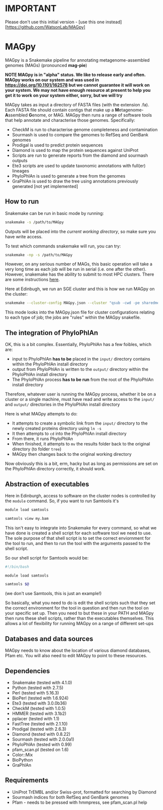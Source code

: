 # IMPORTANT

Please don't use this initial version - [use this one instead][https://github.com/WatsonLab/MAGpy]

# MAGpy
MAGpy is a Snakemake pipeline for annotating metagenome-assembled genomes (MAGs) (pronounced **mag-pie**)

**NOTE MAGpy is in "alpha" status.  We like to release early and often.  MAGpy works on our system and was used in https://doi.org/10.1101/162578 but we cannot guarantee it will work on your system.  We may not have enough resource at present to help you get it to work on your system either, sorry, but we will try**

MAGpy takes as input a directory of FASTA files (with the extension .fa).  Each FASTA file should contain contigs that make up a **M**etagenome-**A**ssembled **G**enome, or MAG.  MAGpy then runs a range of software tools that help annotate and characterise those genomes.  Specifically:

* CheckM is run to characterise genome completeness and contamination
* Sourmash is used to compare the genomes to RefSeq and GenBank genomes
* Prodigal is used to predict protein sequences
* Diamond is used to map the protein sequences against UniProt
* Scripts are run to generate reports from the diamond and sourmash outputs
* Ete3 scripts are used to update taxonomic annotations with full(er) lineages
* PhyloPhlAn is used to generate a tree from the genomes
* GraPhlAn is used to draw the tree using annotations previously generated [not yet implemented]

## How to run

Snakemake can be run in basic mode by running:

```sh
snakemake -s /path/to/MAGpy
```

Outputs will be placed into the *current working directory*, so make sure you have write access.

To test which commands snakemake will run, you can try:

```sh
snakemake -np -s /path/to/MAGpy
```

However, on any serious number of MAGs, this basic operation will take a very long time as each job will be run in serial (i.e. one after the other).  However, snakemake has the ability to submit to most HPC clusters.  There are some instructions [here](http://snakemake.readthedocs.io/en/stable/tutorial/additional_features.html#cluster-execution).  

Here at Edinbugh, we run an SGE cluster and this is how we run MAGpy on the cluster:

```sh
snakemake --cluster-config MAGpy.json --cluster "qsub -cwd -pe sharedmem {cluster.core} -l h_rt= {cluster.time} -l h_vmem={cluster.vmem} -P {cluster.proj}" --jobs 1000
```

This mode looks into the MAGpy.json file for cluster configurations relating to each type of job; the jobs are "rules" within the MAGpy snakefile.


## The integration of PhyloPhlAn

OK, this is a bit complex.  Essentially, PhyloPhlAn has a few foibles, which are:

* input to PhyloPhlAn **has to be** placed in the ```input/``` directory contains within the PhyloPhlAn install directory
* output from PhyloPhlAn is written to the ```output/``` directory within the PhyloPhlAn install directory
* The PhyloPhlAn process **has to be run** from the root of the PhyloPhlAn install directory

Therefore, whatever user is running the MAGpy process, whether it be on a cluster or a single machine, must have read and write access to the ```input/``` and ```output/``` directories in the PhyloPhlAn install directory

Here is what MAGpy attempts to do:

* It attempts to create a symbolic link from the ```input/``` directory to the newly created proteins directory using ```ln -s```
* It then attempts to ```cd``` into the PhyloPhlAn install directory
* From there, it runs PhyloPhlAn
* When finished, it attempts to ```mv``` the results folder back to the original directory (to folder ```tree```)
* MAGpy then changes back to the original working directory

Now obviously this is a bit, erm, hacky but as long as permissions are set on the PhyloPhlAn directory correctly, it should work.


## Abstraction of executables

Here in Edinburgh, access to software on the cluster nodes is controlled by the ```module``` command.  So, if you want to run Samtools it's

```sh
module load samtools

samtools view my.bam
```

This isn't easy to integrate into Snakemake for every command, so what we have done is created a shell script for each software tool we need to use.  The sole purpose of that shell script is to set the correct enviornment for the tool to run, and then to run the tool with the arguments passed to the shell script.

So our shell script for Samtools would be:

```sh
#!/bin/bash

module load samtools

samtools $@
```

(we don't use Samtools, this is just an example!)

So basically, what you need to do is edit the shell scripts such that they set the correct environment for the tool in question and then run the tool on your specific set up.  Then you need to but these in your PATH and MAGpy then runs these shell scripts, rather than the executables themselves. This allows a lot of flexibility for running MAGpy on a range of different set-ups


## Databases and data sources

MAGpy needs to know about the location of various diamond databases, Pfam etc.  You will also need to edit MAGpy to point to these resources.


## Dependencies
* Snakemake (tested with 4.1.0)
* Python (tested with 2.7.5)
* Perl (tested with 5.16.3)
* BioPerl (tested with 1.6.924)
* Ete3 (tested with 3.0.0b36)
* CheckM (tested with 1.0.5)
* HMMER (tested with 3.1b2)
* pplacer (tested with 1.1)
* FastTree (tested with 2.1.10)
* Prodigal (tested with 2.6.3)
* Diamond (tested with 0.8.22)
* Sourmash (tested with 2.0.0a1)
* PhyloPhlAn (tested with 0.99)
* pfam_scan.pl (tested on 1.6)
* Color::Mix
* BioPython
* GraPhlAn


## Requirements
* UniProt TrEMBL and/or Swiss-prot, formatted for searching by Diamond
* Sourmash indices for both RefSeq and GenBank genomes
* Pfam - needs to be pressed with hmmpress, see pfam_scan.pl help

